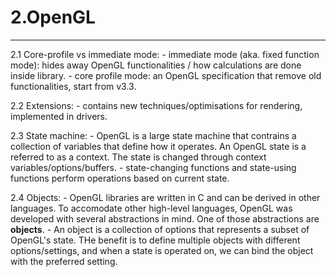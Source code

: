 # 2.OpenGL

----------------------------------

2.1 Core-profile vs immediate mode:
	- immediate mode (aka. fixed function mode): hides away OpenGL functionalities / how calculations are done
	inside library.
	- core profile mode: an OpenGL specification that remove old functionalities, start from v3.3.
	
2.2 Extensions:
	- contains new techniques/optimisations for rendering, implemented in drivers.
	
2.3 State machine:
	- OpenGL is a large state machine that contrains a collection of variables that define how it operates.
	An OpenGL state is a referred to as a context. The state is changed through context variables/options/buffers.
	- state-changing functions and state-using functions perform operations based on current state.
	
2.4 Objects:
	- OpenGL libraries are written in C and can be derived in other languages. To accomodate other high-level 
	languages, OpenGL was developed with several abstractions in mind. One of those abstractions are **objects**.
	- An object is a collection of options that represents a subset of OpenGL's state. THe benefit is to define multiple 
	objects with different options/settings, and when a state is operated on, we can bind the object with the preferred 
	setting.
	
	
	

